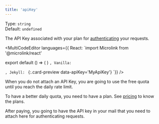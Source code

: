 ```yaml
---
title: 'apiKey'
--- 
```


Type: `string`<br/>
Default: `undefined`

The API Key associated with your plan for [authenticating](/docs/api/api-basics/authentication) your requests.

<MultiCodeEditor languages={{
  React: `import Microlink from '@microlink/react' 
  
export default () => (
  <Microlink
    url='https://microlink.io'
    apiKey='MyApiKey'
  />
)
`, Vanilla: `
<script>
  document.addEventListener('DOMContentLoaded', function (event) {
    microlink('a', { apiKey: 'MyApiKey' })
  })
</script>
`, Jekyll: `
[](https://microlink.io){:.card-preview data-apiKey='MyApiKey'}
`}} 
/>

<Figcaption children="The free daily quota will be used if you don't provide a previously API key registered."  />

When you do not attach an API Key, you are going to use the free quota until you reach the daily rate limit.

To have a better daily quota, you need to have a plan. See [pricing](/#pricing) to know the plans.

After paying, you going to have the API key in your mail that you need to attach here for authenticating requests.
